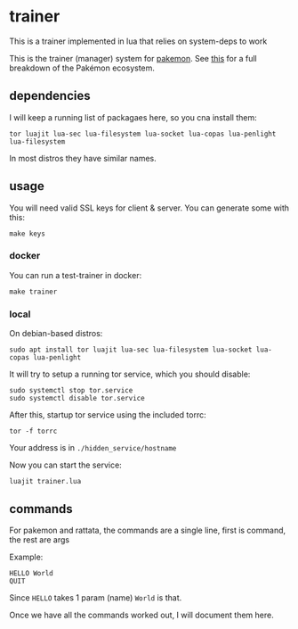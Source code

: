 # trainer

This is a trainer implemented in lua that relies on system-deps to work

This is the trainer (manager) system for [pakemon](https://github.com/notnullgames/pakemon). See [this](https://github.com/notnullgames/pakemon/wiki/Projects) for a full breakdown of the Pakémon ecosystem.


## dependencies

I will keep a running list of packagaes here, so you cna install them:

```
tor luajit lua-sec lua-filesystem lua-socket lua-copas lua-penlight lua-filesystem
```

In most distros they have similar names.


## usage

You will need valid SSL keys for client & server. You can generate some with this:

```
make keys
```


### docker

You can run a test-trainer in docker:

```
make trainer
```


### local

On debian-based distros:

```
sudo apt install tor luajit lua-sec lua-filesystem lua-socket lua-copas lua-penlight
```

It will try to setup a running tor service, which you should disable:

```
sudo systemctl stop tor.service
sudo systemctl disable tor.service
```


After this, startup tor service using the included torrc:

```
tor -f torrc
```

Your address is in `./hidden_service/hostname`

Now you can start the service:

```
luajit trainer.lua
```

## commands

For pakemon and rattata, the commands are a single line, first is command, the rest are args

Example:

```
HELLO World
QUIT
```

Since `HELLO` takes 1 param (name) `World` is that.

Once we have all the commands worked out, I will document them here.

